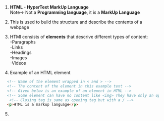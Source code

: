 1. **HTML - HyperText MarkUp Language**  
  Note-> Not a **Programming language**, it is a **MarkUp Language**  

2. This is used to build the structure and describe the contents of a webpage 

3. HTMl consists of **elements** that descrive different types of content:  
  -Paragraphs  
  -Links     
  -Headings   
  -Images  
  -Videos  

4. Example of an HTML element
```HTML
  <!-- Name of the element wrapped in < and > -->
  <!-- The content of the element in this example text -->
  <!-- Given below is an example of an element in HTML -->
  <!-- Some element can have no content like <img> They have only an opening tag -->
   <!-- Closing tag is same as opening tag but with a / -->
  <p>HTML is a markup language</p>
```

5. 
